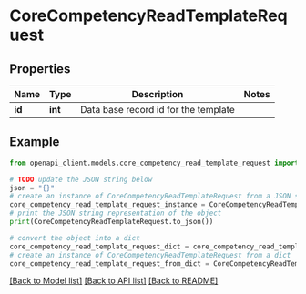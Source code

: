 # CoreCompetencyReadTemplateRequest


## Properties

Name | Type | Description | Notes
------------ | ------------- | ------------- | -------------
**id** | **int** | Data base record id for the template | 

## Example

```python
from openapi_client.models.core_competency_read_template_request import CoreCompetencyReadTemplateRequest

# TODO update the JSON string below
json = "{}"
# create an instance of CoreCompetencyReadTemplateRequest from a JSON string
core_competency_read_template_request_instance = CoreCompetencyReadTemplateRequest.from_json(json)
# print the JSON string representation of the object
print(CoreCompetencyReadTemplateRequest.to_json())

# convert the object into a dict
core_competency_read_template_request_dict = core_competency_read_template_request_instance.to_dict()
# create an instance of CoreCompetencyReadTemplateRequest from a dict
core_competency_read_template_request_from_dict = CoreCompetencyReadTemplateRequest.from_dict(core_competency_read_template_request_dict)
```
[[Back to Model list]](../README.md#documentation-for-models) [[Back to API list]](../README.md#documentation-for-api-endpoints) [[Back to README]](../README.md)



